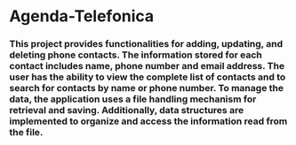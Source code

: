 # Agenda-Telefonica

### This project  provides functionalities for adding, updating, and deleting phone contacts. The information stored for each contact includes name, phone number and email address. The user has the ability to view the complete list of contacts and to search for contacts by name or phone number. To manage the data, the application uses a file handling mechanism for retrieval and saving. Additionally, data structures are implemented to organize and access the information read from the file.
